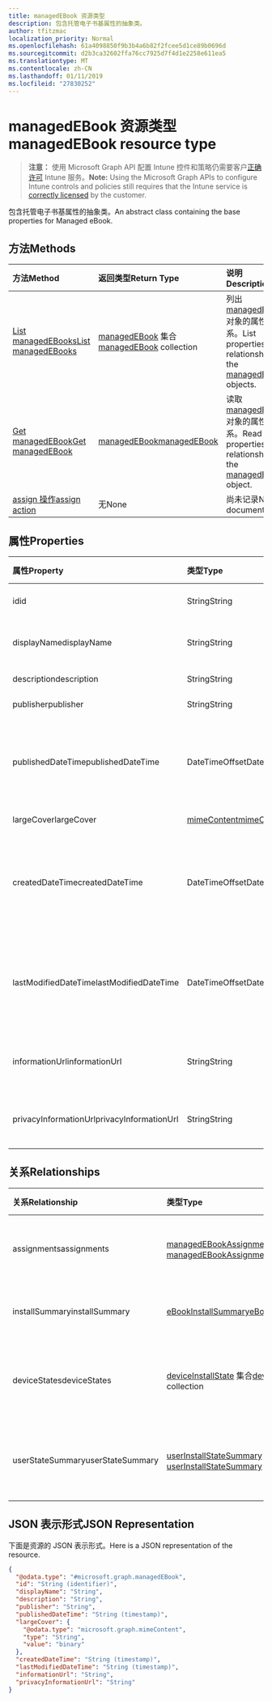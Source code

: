 ```yaml
---
title: managedEBook 资源类型
description: 包含托管电子书基属性的抽象类。
author: tfitzmac
localization_priority: Normal
ms.openlocfilehash: 61a4098850f9b3b4a6b82f2fcee5d1ce89b0696d
ms.sourcegitcommit: d2b3ca32602ffa76cc7925d7f4d1e2258e611ea5
ms.translationtype: MT
ms.contentlocale: zh-CN
ms.lasthandoff: 01/11/2019
ms.locfileid: "27830252"
---
```

# <a name="managedebook-resource-type"></a><span data-ttu-id="626a6-103">managedEBook 资源类型</span><span class="sxs-lookup"><span data-stu-id="626a6-103">managedEBook resource type</span></span>

> <span data-ttu-id="626a6-104">**注意：** 使用 Microsoft Graph API 配置 Intune 控件和策略仍需要客户[正确许可](https://go.microsoft.com/fwlink/?linkid=839381) Intune 服务。</span><span class="sxs-lookup"><span data-stu-id="626a6-104">**Note:** Using the Microsoft Graph APIs to configure Intune controls and policies still requires that the Intune service is [correctly licensed](https://go.microsoft.com/fwlink/?linkid=839381) by the customer.</span></span>

<span data-ttu-id="626a6-105">包含托管电子书基属性的抽象类。</span><span class="sxs-lookup"><span data-stu-id="626a6-105">An abstract class containing the base properties for Managed eBook.</span></span>
## <a name="methods"></a><span data-ttu-id="626a6-106">方法</span><span class="sxs-lookup"><span data-stu-id="626a6-106">Methods</span></span>
|<span data-ttu-id="626a6-107">方法</span><span class="sxs-lookup"><span data-stu-id="626a6-107">Method</span></span>|<span data-ttu-id="626a6-108">返回类型</span><span class="sxs-lookup"><span data-stu-id="626a6-108">Return Type</span></span>|<span data-ttu-id="626a6-109">说明</span><span class="sxs-lookup"><span data-stu-id="626a6-109">Description</span></span>|
|:---|:---|:---|
|[<span data-ttu-id="626a6-110">List managedEBooks</span><span class="sxs-lookup"><span data-stu-id="626a6-110">List managedEBooks</span></span>](../api/intune-books-managedebook-list.md)|<span data-ttu-id="626a6-111">[managedEBook](../resources/intune-books-managedebook.md) 集合</span><span class="sxs-lookup"><span data-stu-id="626a6-111">[managedEBook](../resources/intune-books-managedebook.md) collection</span></span>|<span data-ttu-id="626a6-112">列出 [managedEBook](../resources/intune-books-managedebook.md) 对象的属性和关系。</span><span class="sxs-lookup"><span data-stu-id="626a6-112">List properties and relationships of the [managedEBook](../resources/intune-books-managedebook.md) objects.</span></span>|
|[<span data-ttu-id="626a6-113">Get managedEBook</span><span class="sxs-lookup"><span data-stu-id="626a6-113">Get managedEBook</span></span>](../api/intune-books-managedebook-get.md)|[<span data-ttu-id="626a6-114">managedEBook</span><span class="sxs-lookup"><span data-stu-id="626a6-114">managedEBook</span></span>](../resources/intune-books-managedebook.md)|<span data-ttu-id="626a6-115">读取 [managedEBook](../resources/intune-books-managedebook.md) 对象的属性和关系。</span><span class="sxs-lookup"><span data-stu-id="626a6-115">Read properties and relationships of the [managedEBook](../resources/intune-books-managedebook.md) object.</span></span>|
|[<span data-ttu-id="626a6-116">assign 操作</span><span class="sxs-lookup"><span data-stu-id="626a6-116">assign action</span></span>](../api/intune-books-managedebook-assign.md)|<span data-ttu-id="626a6-117">无</span><span class="sxs-lookup"><span data-stu-id="626a6-117">None</span></span>|<span data-ttu-id="626a6-118">尚未记录</span><span class="sxs-lookup"><span data-stu-id="626a6-118">Not yet documented</span></span>|

## <a name="properties"></a><span data-ttu-id="626a6-119">属性</span><span class="sxs-lookup"><span data-stu-id="626a6-119">Properties</span></span>
|<span data-ttu-id="626a6-120">属性</span><span class="sxs-lookup"><span data-stu-id="626a6-120">Property</span></span>|<span data-ttu-id="626a6-121">类型</span><span class="sxs-lookup"><span data-stu-id="626a6-121">Type</span></span>|<span data-ttu-id="626a6-122">说明</span><span class="sxs-lookup"><span data-stu-id="626a6-122">Description</span></span>|
|:---|:---|:---|
|<span data-ttu-id="626a6-123">id</span><span class="sxs-lookup"><span data-stu-id="626a6-123">id</span></span>|<span data-ttu-id="626a6-124">String</span><span class="sxs-lookup"><span data-stu-id="626a6-124">String</span></span>|<span data-ttu-id="626a6-125">实体的键。</span><span class="sxs-lookup"><span data-stu-id="626a6-125">Key of the entity.</span></span>|
|<span data-ttu-id="626a6-126">displayName</span><span class="sxs-lookup"><span data-stu-id="626a6-126">displayName</span></span>|<span data-ttu-id="626a6-127">String</span><span class="sxs-lookup"><span data-stu-id="626a6-127">String</span></span>|<span data-ttu-id="626a6-128">电子书的名称。</span><span class="sxs-lookup"><span data-stu-id="626a6-128">Name of the eBook.</span></span>|
|<span data-ttu-id="626a6-129">description</span><span class="sxs-lookup"><span data-stu-id="626a6-129">description</span></span>|<span data-ttu-id="626a6-130">String</span><span class="sxs-lookup"><span data-stu-id="626a6-130">String</span></span>|<span data-ttu-id="626a6-131">说明。</span><span class="sxs-lookup"><span data-stu-id="626a6-131">Description.</span></span>|
|<span data-ttu-id="626a6-132">publisher</span><span class="sxs-lookup"><span data-stu-id="626a6-132">publisher</span></span>|<span data-ttu-id="626a6-133">String</span><span class="sxs-lookup"><span data-stu-id="626a6-133">String</span></span>|<span data-ttu-id="626a6-134">发布者。</span><span class="sxs-lookup"><span data-stu-id="626a6-134">Publisher.</span></span>|
|<span data-ttu-id="626a6-135">publishedDateTime</span><span class="sxs-lookup"><span data-stu-id="626a6-135">publishedDateTime</span></span>|<span data-ttu-id="626a6-136">DateTimeOffset</span><span class="sxs-lookup"><span data-stu-id="626a6-136">DateTimeOffset</span></span>|<span data-ttu-id="626a6-137">电子书的发布日期和时间。</span><span class="sxs-lookup"><span data-stu-id="626a6-137">The date and time when the eBook was published.</span></span>|
|<span data-ttu-id="626a6-138">largeCover</span><span class="sxs-lookup"><span data-stu-id="626a6-138">largeCover</span></span>|[<span data-ttu-id="626a6-139">mimeContent</span><span class="sxs-lookup"><span data-stu-id="626a6-139">mimeContent</span></span>](../resources/intune-shared-mimecontent.md)|<span data-ttu-id="626a6-140">书籍封面。</span><span class="sxs-lookup"><span data-stu-id="626a6-140">Book cover.</span></span>|
|<span data-ttu-id="626a6-141">createdDateTime</span><span class="sxs-lookup"><span data-stu-id="626a6-141">createdDateTime</span></span>|<span data-ttu-id="626a6-142">DateTimeOffset</span><span class="sxs-lookup"><span data-stu-id="626a6-142">DateTimeOffset</span></span>|<span data-ttu-id="626a6-143">电子书文件的创建日期和时间。</span><span class="sxs-lookup"><span data-stu-id="626a6-143">The date and time when the eBook file was created.</span></span>|
|<span data-ttu-id="626a6-144">lastModifiedDateTime</span><span class="sxs-lookup"><span data-stu-id="626a6-144">lastModifiedDateTime</span></span>|<span data-ttu-id="626a6-145">DateTimeOffset</span><span class="sxs-lookup"><span data-stu-id="626a6-145">DateTimeOffset</span></span>|<span data-ttu-id="626a6-146">上次修改电子书的日期和时间。</span><span class="sxs-lookup"><span data-stu-id="626a6-146">The date and time when the eBook was last modified.</span></span>|
|<span data-ttu-id="626a6-147">informationUrl</span><span class="sxs-lookup"><span data-stu-id="626a6-147">informationUrl</span></span>|<span data-ttu-id="626a6-148">String</span><span class="sxs-lookup"><span data-stu-id="626a6-148">String</span></span>|<span data-ttu-id="626a6-149">详细信息 Url。</span><span class="sxs-lookup"><span data-stu-id="626a6-149">The more information Url.</span></span>|
|<span data-ttu-id="626a6-150">privacyInformationUrl</span><span class="sxs-lookup"><span data-stu-id="626a6-150">privacyInformationUrl</span></span>|<span data-ttu-id="626a6-151">String</span><span class="sxs-lookup"><span data-stu-id="626a6-151">String</span></span>|<span data-ttu-id="626a6-152">隐私声明 Url。</span><span class="sxs-lookup"><span data-stu-id="626a6-152">The privacy statement Url.</span></span>|

## <a name="relationships"></a><span data-ttu-id="626a6-153">关系</span><span class="sxs-lookup"><span data-stu-id="626a6-153">Relationships</span></span>
|<span data-ttu-id="626a6-154">关系</span><span class="sxs-lookup"><span data-stu-id="626a6-154">Relationship</span></span>|<span data-ttu-id="626a6-155">类型</span><span class="sxs-lookup"><span data-stu-id="626a6-155">Type</span></span>|<span data-ttu-id="626a6-156">说明</span><span class="sxs-lookup"><span data-stu-id="626a6-156">Description</span></span>|
|:---|:---|:---|
|<span data-ttu-id="626a6-157">assignments</span><span class="sxs-lookup"><span data-stu-id="626a6-157">assignments</span></span>|<span data-ttu-id="626a6-158">[managedEBookAssignment](../resources/intune-books-managedebookassignment.md) 集合</span><span class="sxs-lookup"><span data-stu-id="626a6-158">[managedEBookAssignment](../resources/intune-books-managedebookassignment.md) collection</span></span>|<span data-ttu-id="626a6-159">此电子书的分配列表。</span><span class="sxs-lookup"><span data-stu-id="626a6-159">The list of assignments for this eBook.</span></span>|
|<span data-ttu-id="626a6-160">installSummary</span><span class="sxs-lookup"><span data-stu-id="626a6-160">installSummary</span></span>|[<span data-ttu-id="626a6-161">eBookInstallSummary</span><span class="sxs-lookup"><span data-stu-id="626a6-161">eBookInstallSummary</span></span>](../resources/intune-books-ebookinstallsummary.md)|<span data-ttu-id="626a6-162">移动应用安装摘要。</span><span class="sxs-lookup"><span data-stu-id="626a6-162">Mobile App Install Summary.</span></span>|
|<span data-ttu-id="626a6-163">deviceStates</span><span class="sxs-lookup"><span data-stu-id="626a6-163">deviceStates</span></span>|<span data-ttu-id="626a6-164">[deviceInstallState](../resources/intune-books-deviceinstallstate.md) 集合</span><span class="sxs-lookup"><span data-stu-id="626a6-164">[deviceInstallState](../resources/intune-books-deviceinstallstate.md) collection</span></span>|<span data-ttu-id="626a6-165">此电子书的安装状态列表。</span><span class="sxs-lookup"><span data-stu-id="626a6-165">The list of installation states for this eBook.</span></span>|
|<span data-ttu-id="626a6-166">userStateSummary</span><span class="sxs-lookup"><span data-stu-id="626a6-166">userStateSummary</span></span>|<span data-ttu-id="626a6-167">[userInstallStateSummary](../resources/intune-books-userinstallstatesummary.md) 集合</span><span class="sxs-lookup"><span data-stu-id="626a6-167">[userInstallStateSummary](../resources/intune-books-userinstallstatesummary.md) collection</span></span>|<span data-ttu-id="626a6-168">此电子书的安装状态列表。</span><span class="sxs-lookup"><span data-stu-id="626a6-168">The list of installation states for this eBook.</span></span>|

## <a name="json-representation"></a><span data-ttu-id="626a6-169">JSON 表示形式</span><span class="sxs-lookup"><span data-stu-id="626a6-169">JSON Representation</span></span>
<span data-ttu-id="626a6-170">下面是资源的 JSON 表示形式。</span><span class="sxs-lookup"><span data-stu-id="626a6-170">Here is a JSON representation of the resource.</span></span>
<!-- {
  "blockType": "resource",
  "keyProperty": "id",
  "@odata.type": "microsoft.graph.managedEBook"
}
-->
``` json
{
  "@odata.type": "#microsoft.graph.managedEBook",
  "id": "String (identifier)",
  "displayName": "String",
  "description": "String",
  "publisher": "String",
  "publishedDateTime": "String (timestamp)",
  "largeCover": {
    "@odata.type": "microsoft.graph.mimeContent",
    "type": "String",
    "value": "binary"
  },
  "createdDateTime": "String (timestamp)",
  "lastModifiedDateTime": "String (timestamp)",
  "informationUrl": "String",
  "privacyInformationUrl": "String"
}
```



